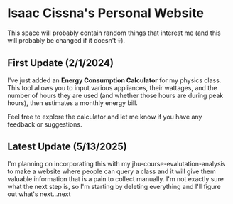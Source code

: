 # Isaac Cissna's Personal Website

This space will probably contain random things that interest me (and this will probably be changed if it doesn't 💀).

## First Update (2/1/2024)

I've just added an **Energy Consumption Calculator** for my physics class. This tool allows you to input various appliances, their wattages, and the number of hours they are used (and whether those hours are during peak hours), then estimates a monthly energy bill.

Feel free to explore the calculator and let me know if you have any feedback or suggestions.

## Latest Update (5/13/2025)

I'm planning on incorporating this with my jhu-course-evalutation-analysis to make a website where people can query a class and it will give them valuable information that is a pain to collect manually. I'm not exactly sure what the next step is, so I'm starting by deleting everything and I'll figure out what's next...next
